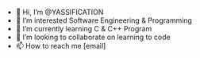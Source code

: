 - 👋 Hi, I’m @YASSIFICATION
- 👀 I’m interested Software Engineering & Programming
- 🌱 I’m currently learning C & C++ Program
- 💞️ I’m looking to collaborate on learning to code
- 📫 How to reach me [email]

<!---
YASSIFICATION/YASSIFICATION is a ✨ special ✨ repository because its `README.md` (this file) appears on your GitHub profile.
You can click the Preview link to take a look at your changes.
--->
